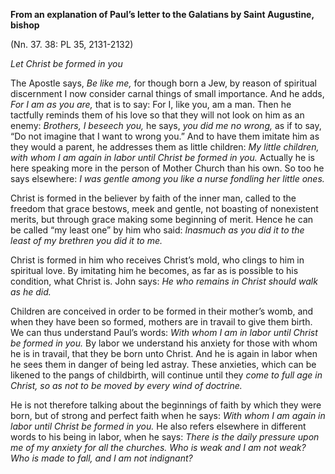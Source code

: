 

**From an explanation of Paul’s letter to the Galatians by Saint Augustine, bishop**

(Nn. 37. 38: PL 35, 2131-2132)

_Let Christ be formed in you_

The Apostle says, _Be like me,_ for though born a Jew, by reason of spiritual discernment I now consider carnal things of small importance. And he adds, _For I am as you are,_ that is to say: For I, like you, am a man. Then he tactfully reminds them of his love so that they will not look on him as an enemy: _Brothers, I beseech you,_ he says, _you did me no wrong,_ as if to say, “Do not imagine that I want to wrong you.” And to have them imitate him as they would a parent, he addresses them as little children: _My little children, with whom I am again in labor until Christ be formed in you._ Actually he is here speaking more in the person of Mother Church than his own. So too he says elsewhere: _I was gentle among you like a nurse fondling her little ones._

Christ is formed in the believer by faith of the inner man, called to the freedom that grace bestows, meek and gentle, not boasting of nonexistent merits, but through grace making some beginning of merit. Hence he can be called “my least one” by him who said: _Inasmuch as you did it to the least of my brethren you did it to me._

Christ is formed in him who receives Christ’s mold, who clings to him in spiritual love. By imitating him he becomes, as far as is possible to his condition, what Christ is. John says: _He who remains in Christ should walk as he did._

Children are conceived in order to be formed in their mother’s womb, and when they have been so formed, mothers are in travail to give them birth. We can thus understand Paul’s words: _With whom I am in labor until Christ be formed in you._ By labor we understand his anxiety for those with whom he is in travail, that they be born unto Christ. And he is again in labor when he sees them in danger of being led astray. These anxieties, which can be likened to the pangs of childbirth, will continue until they _come to full age in Christ, so as not to be moved by every wind of doctrine._

He is not therefore talking about the beginnings of faith by which they were born, but of strong and perfect faith when he says: _With whom I am again in labor until Christ be formed in you._ He also refers elsewhere in different words to his being in labor, when he says: _There is the daily pressure upon me of my anxiety for all the churches. Who is weak and I am not weak? Who is made to fall, and I am not indignant?_

